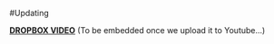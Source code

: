 #Updating

[**DROPBOX VIDEO**](https://www.dropbox.com/s/9i548822hrbqmny/buddyboss-theme-updating.mp4?raw=1)
(To be embedded once we upload it to Youtube...)